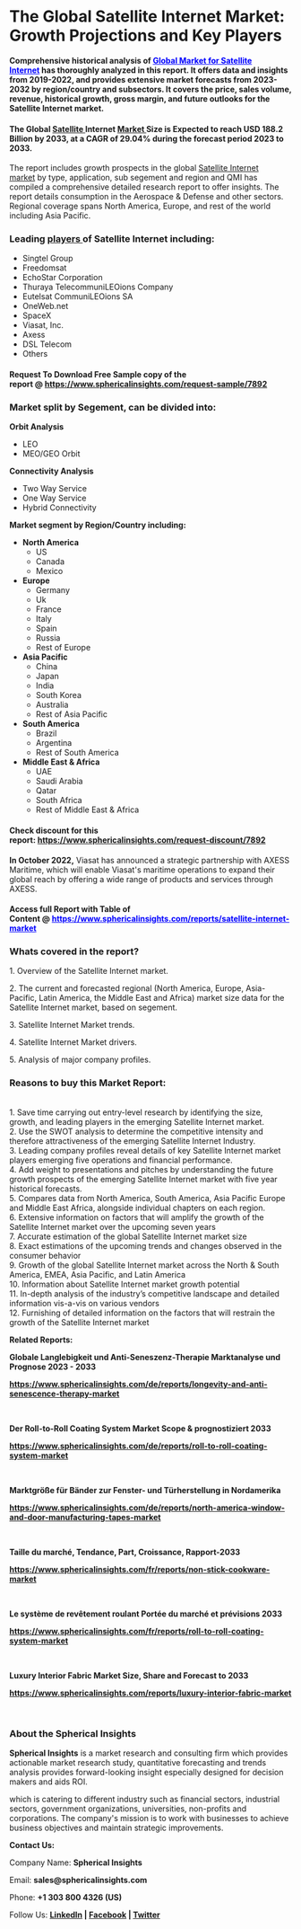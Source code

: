 <div class="content-title">
<h1>The Global Satellite Internet Market: Growth Projections and Key Players</h1>
<p><strong>Comprehensive historical analysis of&nbsp;<span style="color: #0000ff;"><a style="color: #0000ff;" href="https://www.sphericalinsights.com/reports/satellite-internet-market" target="_blank" rel="noopener">Global Market for Satellite Internet</a></span>&nbsp;has thoroughly analyzed in this report. It offers data and insights from 2019-2022, and provides extensive market forecasts from 2023-2032 by region/country and subsectors. It covers the price, sales volume, revenue, historical growth, gross margin, and future outlooks for the Satellite Internet market.</strong></p>
<h4><strong>The Global&nbsp;<a href="https://www.sphericalinsights.com/reports/leo-terminals-market" target="_blank" rel="noopener">Satellite&nbsp;</a>Internet&nbsp;<a href="https://www.sphericalinsights.com/reports/optical-satellite-communication-market" target="_blank" rel="noopener">Market&nbsp;</a>Size is Expected to reach USD 188.2 Billion by 2033, at a CAGR of 29.04% during the forecast period 2023 to 2033.</strong></h4>
<p>The report includes growth prospects in the global&nbsp;<a href="https://www.sphericalinsights.com/reports/high-altitude-pseudo-satellite-market" target="_blank" rel="noopener">Satellite Internet market</a>&nbsp;by type, application, sub segement and region and QMI has compiled a comprehensive detailed research report to offer insights. The report details consumption in the Aerospace &amp; Defense and other sectors. Regional coverage spans North America, Europe, and rest of the world including Asia Pacific.</p>
<h3><strong>Leading&nbsp;<a href="https://www.sphericalinsights.com/reports/space-simulator-market" target="_blank" rel="noopener">players&nbsp;</a>of Satellite Internet including:</strong></h3>
<ul>
<li>Singtel Group</li>
<li>Freedomsat</li>
<li>EchoStar Corporation</li>
<li>Thuraya TelecommuniLEOions Company</li>
<li>Eutelsat CommuniLEOions SA</li>
<li>OneWeb.net</li>
<li>SpaceX</li>
<li>Viasat, Inc.</li>
<li>Axess</li>
<li>DSL Telecom</li>
<li>Others&nbsp;</li>
</ul>
<h4>Request To Download Free Sample copy of the report&nbsp;@&nbsp;<a href="https://www.sphericalinsights.com/request-sample/7892" target="_blank" rel="noopener">https://www.sphericalinsights.com/request-sample/7892</a></h4>
<h3><strong>Market split by Segement, can be divided into:</strong></h3>
<p><strong>Orbit Analysis</strong></p>
<ul>
<li>LEO</li>
<li>MEO/GEO Orbit</li>
</ul>
<p><strong>Connectivity Analysis</strong></p>
<ul>
<li>Two Way Service</li>
<li>One Way Service</li>
<li>Hybrid Connectivity</li>
</ul>
<p><strong>Market segment by Region/Country including:</strong></p>
<ul>
<li><strong>North America</strong>
<ul>
<li>US</li>
<li>Canada</li>
<li>Mexico</li>
</ul>
</li>
<li><strong>Europe</strong>
<ul>
<li>Germany</li>
<li>Uk</li>
<li>France</li>
<li>Italy</li>
<li>Spain</li>
<li>Russia</li>
<li>Rest of Europe</li>
</ul>
</li>
<li><strong>Asia Pacific</strong>
<ul>
<li>China</li>
<li>Japan</li>
<li>India</li>
<li>South Korea</li>
<li>Australia</li>
<li>Rest of Asia Pacific</li>
</ul>
</li>
<li><strong>South America</strong>
<ul>
<li>Brazil</li>
<li>Argentina</li>
<li>Rest of South America</li>
</ul>
</li>
<li><strong>Middle East &amp; Africa</strong>
<ul>
<li>UAE</li>
<li>Saudi Arabia</li>
<li>Qatar</li>
<li>South Africa</li>
<li>Rest of Middle East &amp; Africa</li>
</ul>
</li>
</ul>
<h4>Check discount for this report:&nbsp;<a href="https://www.sphericalinsights.com/request-discount/7892" target="_blank" rel="noopener">https://www.sphericalinsights.com/request-discount/7892</a></h4>
<p><strong>In October 2022,</strong>&nbsp;Viasat has announced a strategic partnership with AXESS Maritime, which will enable Viasat's maritime operations to expand their global reach by offering a wide range of products and services through AXESS.</p>
<h4>Access full Report with Table of Content&nbsp;@&nbsp;<span style="color: #0000ff;"><a style="color: #0000ff;" href="https://www.sphericalinsights.com/reports/satellite-internet-market" target="_blank" rel="noopener">https://www.sphericalinsights.com/reports/satellite-internet-market</a></span></h4>
<h3><strong>Whats covered in the report?</strong></h3>
<p>1. Overview of the Satellite Internet market.</p>
<p>2. The current and forecasted regional (North America, Europe, Asia-Pacific, Latin America, the Middle East and Africa) market size data for the Satellite Internet market, based on segement.</p>
<p>3. Satellite Internet Market trends.</p>
<p>4. Satellite Internet Market drivers.</p>
<p>5. Analysis of major company profiles.</p>
<h3><strong>Reasons to buy this Market Report:</strong></h3>
<p><br />1. Save time carrying out entry-level research by identifying the size, growth, and leading players in the emerging Satellite Internet market.<br />2. Use the SWOT analysis to determine the competitive intensity and therefore attractiveness of the emerging Satellite Internet Industry.<br />3. Leading company profiles reveal details of key Satellite Internet market players emerging five operations and financial performance.<br />4. Add weight to presentations and pitches by understanding the future growth prospects of the emerging Satellite Internet market with five year historical forecasts.<br />5. Compares data from North America, South America, Asia Pacific Europe and Middle East Africa, alongside individual chapters on each region.<br />6. Extensive information on factors that will amplify the growth of the Satellite Internet market over the upcoming seven years<br />7. Accurate estimation of the global Satellite Internet market size<br />8. Exact estimations of the upcoming trends and changes observed in the consumer behavior<br />9. Growth of the global Satellite Internet market across the North &amp; South America, EMEA, Asia Pacific, and Latin America<br />10. Information about Satellite Internet market growth potential<br />11. In-depth analysis of the industry&rsquo;s competitive landscape and detailed information vis-a-vis on various vendors<br />12. Furnishing of detailed information on the factors that will restrain the growth of the Satellite Internet market</p>
<p><strong>Related Reports:</strong></p>
<p><strong>Globale Langlebigkeit und Anti-Seneszenz-Therapie Marktanalyse und Prognose 2023 - 2033</strong></p>
<p><strong><a href="https://www.sphericalinsights.com/de/reports/longevity-and-anti-senescence-therapy-market">https://www.sphericalinsights.com/de/reports/longevity-and-anti-senescence-therapy-market</a></strong></p>
<p><strong>&nbsp;</strong></p>
<p><strong>Der Roll-to-Roll Coating System Market Scope &amp; prognostiziert 2033</strong></p>
<p><strong><a href="https://www.sphericalinsights.com/de/reports/roll-to-roll-coating-system-market">https://www.sphericalinsights.com/de/reports/roll-to-roll-coating-system-market</a></strong></p>
<p><strong>&nbsp;</strong></p>
<p><strong>Marktgr&ouml;&szlig;e f&uuml;r B&auml;nder zur Fenster- und T&uuml;rherstellung in Nordamerika</strong></p>
<p><strong><a href="https://www.sphericalinsights.com/de/reports/north-america-window-and-door-manufacturing-tapes-market">https://www.sphericalinsights.com/de/reports/north-america-window-and-door-manufacturing-tapes-market</a></strong></p>
<p>&nbsp;</p>
<p><strong>Taille du march&eacute;, Tendance, Part, Croissance, Rapport-2033</strong></p>
<p><strong><a href="https://www.sphericalinsights.com/fr/reports/non-stick-cookware-market">https://www.sphericalinsights.com/fr/reports/non-stick-cookware-market</a></strong></p>
<p><strong>&nbsp;</strong></p>
<p><strong>Le syst&egrave;me de rev&ecirc;tement roulant Port&eacute;e du march&eacute; et pr&eacute;visions 2033</strong></p>
<p><strong><a href="https://www.sphericalinsights.com/fr/reports/roll-to-roll-coating-system-market">https://www.sphericalinsights.com/fr/reports/roll-to-roll-coating-system-market</a></strong></p>
<p><strong>&nbsp;</strong></p>
<p><strong>Luxury Interior Fabric Market Size, Share and Forecast to 2033</strong></p>
<p><strong><a href="https://www.sphericalinsights.com/reports/luxury-interior-fabric-market">https://www.sphericalinsights.com/reports/luxury-interior-fabric-market</a></strong></p>
<p><strong>&nbsp;</strong></p>
<h3><strong>About the Spherical Insights</strong></h3>
<p><strong>Spherical Insights</strong>&nbsp;is a market research and consulting firm which provides actionable market research study, quantitative forecasting and trends analysis provides forward-looking insight especially designed for decision makers and aids ROI.</p>
<p>which is catering to different industry such as financial sectors, industrial sectors, government organizations, universities, non-profits and corporations. The company's mission is to work with businesses to achieve business objectives and maintain strategic improvements.</p>
<p><strong>Contact Us:</strong></p>
<p>Company Name:&nbsp;<strong>Spherical Insights</strong></p>
<p>Email:&nbsp;<strong>sales@sphericalinsights.com</strong></p>
<p>Phone:&nbsp;<strong>+1 303 800 4326 (US)</strong></p>
<p>Follow Us:&nbsp;<strong><a href="https://www.linkedin.com/company/spherical-insight/"><u>LinkedIn</u></a>&nbsp;|&nbsp;<a href="https://www.facebook.com/sphericalinsights22"><u>Facebook</u></a>&nbsp;|&nbsp;<a href="https://twitter.com/SInsights_US"><u>Twitter</u></a></strong></p>
</div>
